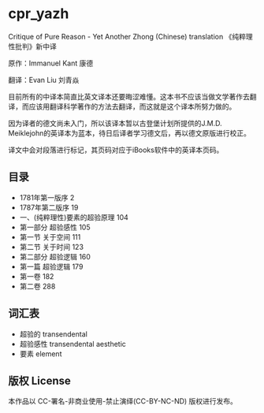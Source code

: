 # cpr_yazh
Critique of Pure Reason - Yet Another Zhong (Chinese) translation
《纯粹理性批判》新中译

原作：Immanuel Kant 康德

翻译：Evan Liu 刘青焱

目前所有的中译本简直比英文译本还要晦涩难懂。这本书不应该当做文学著作去翻译，而应该用翻译科学著作的方法去翻译，而这就是这个译本所努力做的。

因为译者的德文尚未入门，所以该译本暂以古登堡计划所提供的J.M.D. Meiklejohn的英译本为蓝本，待日后译者学习德文后，再以德文原版进行校正。

译文中会对段落进行标记，其页码对应于iBooks软件中的英译本页码。

## 目录
* 1781年第一版序 2
* 1787年第二版序 19
* 一、(纯粹理性)要素的超验原理 104
 * 第一部分 超验感性 105
 * 第一节 关于空间 111
 * 第二节 关于时间 123
 * 第二部分 超验逻辑 160
 * 第一篇 超验逻辑 179
 * 第一卷 182
 * 第二卷 288


## 词汇表
- 超验的 transendental
- 超验感性 transendental aesthetic
- 要素 element


## 版权 License
本作品以 CC-署名-非商业使用-禁止演绎(CC-BY-NC-ND) 版权进行发布。

